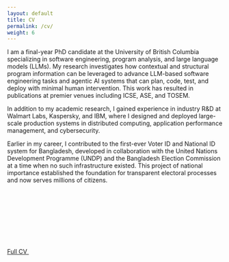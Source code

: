```yaml
---
layout: default
title: CV
permalink: /cv/
weight: 6
---
```

I am a final-year PhD candidate at the University of British Columbia specializing in software engineering, program analysis, and large language models (LLMs). My research investigates how contextual and structural program information can be leveraged to advance LLM-based software engineering tasks and agentic AI systems that can plan, code, test, and deploy with minimal human intervention. This work has resulted in publications at premier venues including ICSE, ASE, and TOSEM.

In addition to my academic research, I gained experience in industry R&D at Walmart Labs, Kaspersky, and IBM, where I designed and deployed large-scale production systems in distributed computing, application performance management, and cybersecurity. 

Earlier in my career, I contributed to the first-ever Voter ID and National ID system for Bangladesh, developed in collaboration with the United Nations Development Programme (UNDP) and the Bangladesh Election Commission at a time when no such infrastructure existed. This project of national importance established the foundation for transparent electoral processes and now serves millions of citizens.

<a href="/resources/docs/resume_nashid.pdf" target="_blank">
        Full CV <span class="icon"><svg><use xlink:href="#icon-pdf"/></svg></span>
</a>